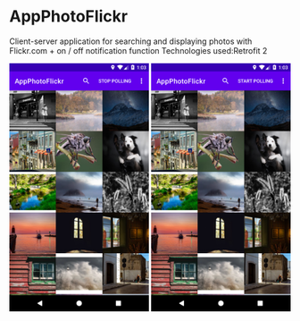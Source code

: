# AppPhotoFlickr
Client-server application for searching and displaying photos with Flickr.com + on / off notification function
Technologies used:Retrofit 2

<img src="https://github.com/Enerdgazer/AppPhotoFlickr/blob/master/Screenshot_1625230980.png" width="250">  <img src="https://github.com/Enerdgazer/AppPhotoFlickr/blob/master/Screenshot_1625230983.png" width="250">
